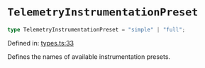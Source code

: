 # `TelemetryInstrumentationPreset`

```ts
type TelemetryInstrumentationPreset = "simple" | "full";
```

Defined in: [types.ts:33](https://github.com/adobe/commerce-integration-starter-kit/blob/d46a74bab8354601aa6e2e47719b09780c913f3a/packages/aio-lib-telemetry/source/types.ts#L33)

Defines the names of available instrumentation presets.
